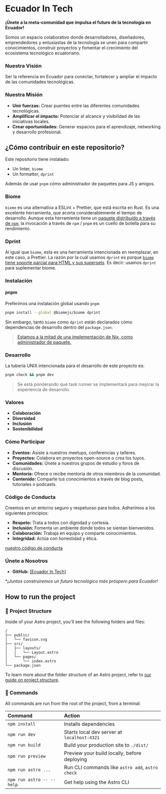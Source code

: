 # **Ecuador In Tech**

**¡Únete a la meta-comunidad que impulsa el futuro de la tecnología en Ecuador!**

Somos un espacio colaborativo donde desarrolladores, diseñadores, emprendedores y entusiastas de la tecnología se unen para compartir conocimientos, construir proyectos y fomentar el crecimiento del ecosistema tecnológico ecuatoriano.

### **Nuestra Visión**

Ser la referencia en Ecuador para conectar, fortalecer y ampliar el impacto de las comunidades tecnológicas.

### **Nuestra Misión**

* **Unir fuerzas:** Crear puentes entre las diferentes comunidades tecnológicas.
* **Amplificar el impacto:** Potenciar el alcance y visibilidad de las iniciativas locales.
* **Crear oportunidades:** Generar espacios para el aprendizaje, networking y desarrollo profesional.

## ¿Cómo contribuir en este repositorio?

Este repositorio tiene instalado:

- Un linter, `biome`
- Un formatter, `dprint`

Además de usar `pnpm` cómo administrador de paquetes para JS y amigos.

### Biome

`biome` es una alternativa a ESLint + Prettier, que está escrita en Rust. Es una excelente herramienta, que acorta considerablemente el tiempo de desarrollo. Aunque esta herramienta tiene un [paquete distribuído a través de `npm`](https://www.npmjs.com/package/@biomejs/biome), la invocación a través de `npm` / `pnpm` es un cuello de botella para su rendimiento.

### Dprint

Al igual que `biome`, esta es una herramienta intencionada en reemplazar, en este caso, a Prettier. La razón por la cuál usamos `dprint` es porque [`biome` tiene soporte parcial para HTML y sus supersets](https://biomejs.dev/internals/language-support/#html-super-languages-support). Es decir: usamos `dprint` para suplementar biome.

### Instalación

#### pnpm

Preferimos una instalación global usando `pnpm`

```sh
pnpm install --global @biomejs/biome dprint
```

Sin embargo, tanto `biome` como `dprint` están declarados cómo dependencias de desarrollo dentro del `package.json`.

>[Estamos a la mitad de una implementación de Nix, como administrador de paquete.](https://github.com/Ecuador-In-Tech/web/pull/20)

### Desarrollo

La tubería UNIX intencionada para el desarrollo de este proyecto es:

```sh
pnpm check && pnpm dev
```

>Se está ponderando qué task runner se implementará para mejorar la experiencia de desarrollo

### **Valores**

* **Colaboración**
* **Diversidad**
* **Inclusión**
* **Sostenibilidad**

### **Cómo Participar**

* **Eventos:** Asiste a nuestros meetups, conferencias y talleres.
* **Proyectos:** Colabora en proyectos open-source o crea los tuyos.
* **Comunidades:** Únete a nuestros grupos de estudio y foros de discusión.
* **Mentoría:** Ofrece o recibe mentoría de otros miembros de la comunidad.
* **Contenido:** Comparte tus conocimientos a través de blog posts, tutoriales o podcasts.

### **Código de Conducta**

Creemos en un entorno seguro y respetuoso para todos. Adherimos a los siguientes principios:

* **Respeto:** Trata a todos con dignidad y cortesía.
* **Inclusión:** Fomenta un ambiente donde todos se sientan bienvenidos.
* **Colaboración:** Trabaja en equipo y comparte conocimientos.
* **Integridad:** Actúa con honestidad y ética.

[nuestro código de conducta](CODE_OF_CONDUCT.md)

### **Únete a Nosotros**

* **GitHub:** [\[Ecuador In Tech\]](https://github.com/Ecuador-In-Tech)

**¡Juntos construiremos un futuro tecnológico más próspero para Ecuador!*

## How to run the project

### 🚀 Project Structure

Inside of your Astro project, you'll see the following folders and files:

```text
/
├── public/
│   └── favicon.svg
├── src/
│   ├── layouts/
│   │   └── Layout.astro
│   └── pages/
│       └── index.astro
└── package.json
```

To learn more about the folder structure of an Astro project, refer to [our guide on project structure](https://docs.astro.build/en/basics/project-structure/).

### 🧞 Commands

All commands are run from the root of the project, from a terminal:

| Command                   | Action                                           |
| :------------------------ | :----------------------------------------------- |
| `npm install`             | Installs dependencies                            |
| `npm run dev`             | Starts local dev server at `localhost:4321`      |
| `npm run build`           | Build your production site to `./dist/`          |
| `npm run preview`         | Preview your build locally, before deploying     |
| `npm run astro ...`       | Run CLI commands like `astro add`, `astro check` |
| `npm run astro -- --help` | Get help using the Astro CLI                     |

